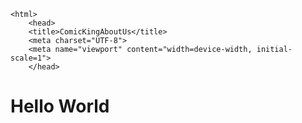 <!DOCTYPE html>
    <html>
        <head>
        <title>ComicKingAboutUs</title>
        <meta charset="UTF-8">
        <meta name="viewport" content="width=device-width, initial-scale=1">
        </head>
<body>
  <h1>Hello World</h1>
